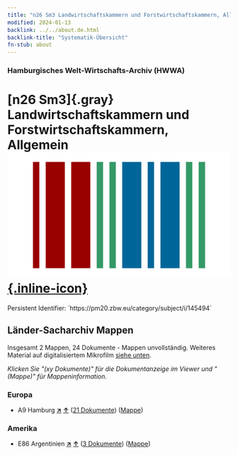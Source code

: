 ```yaml
---
title: "n26 Sm3 Landwirtschaftskammern und Forstwirtschaftskammern, Allgemein"
modified: 2024-01-13
backlink: ../../about.de.html
backlink-title: "Systematik-Übersicht"
fn-stub: about
---
```


### Hamburgisches Welt-Wirtschafts-Archiv (HWWA)

# [n26 Sm3]{.gray}&#8201; Landwirtschaftskammern und Forstwirtschaftskammern, Allgemein &#160; [![Wikidata](/images/Wikidata-logo.svg "Wikidata"){.inline-icon}](http://www.wikidata.org/entity/Q104711075)

<div class="hint">Persistent Identifier: `https://pm20.zbw.eu/category/subject/i/145494`</div>







## Länder-Sacharchiv Mappen






Insgesamt 2 Mappen, 24 Dokumente - Mappen unvollständig. Weiteres Material auf digitalisiertem Mikrofilm [siehe unten](#filmsections).

_Klicken Sie "(xy Dokumente)" für die Dokumentanzeige im Viewer und "(Mappe)" für Mappeninformation._




### Europa

- A9 Hamburg [**&nearr;**](../../../geo/i/140905/about.de.html "Hamburg (alle Mappen)") [**&uarr;**](../../../geo/about.de.html#A9 "Ländersystematik") (<a href="https://pm20.zbw.eu/iiifview/folder/sh/140905,145494" title="über: Hamburg : Landwirtschaftskammern und Forstwirtschaftskammern, Allgemein" target="_blank">21 Dokumente</a>) ([Mappe](../../../../folder/sh/1409xx/140905/1454xx/145494/about.de.html))

### Amerika

- E86 Argentinien [**&nearr;**](../../../geo/i/141692/about.de.html "Argentinien (alle Mappen)") [**&uarr;**](../../../geo/about.de.html#E86 "Ländersystematik") (<a href="https://pm20.zbw.eu/iiifview/folder/sh/141692,145494" title="über: Argentinien : Landwirtschaftskammern und Forstwirtschaftskammern, Allgemein" target="_blank">3 Dokumente</a>) ([Mappe](../../../../folder/sh/1416xx/141692/1454xx/145494/about.de.html))



<a id="filmsections" />













